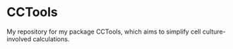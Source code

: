 # CCTools
My repository for my package CCTools, which aims to simplify cell culture-involved calculations.
